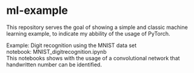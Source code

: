 # ml-example


This repository serves the goal of showing a simple and classic machine learning example, to indicate my abbility of the usage of PyTorch. 

Example: Digit recognition using the MNIST data set  
         notebook: MNIST_digitrecognition.ipynb  
         This notebooks shows with the usage of a convolutional network that handwritten number can be identified.   
